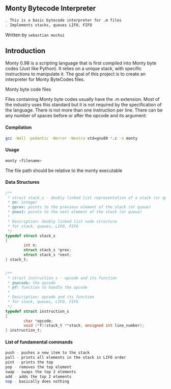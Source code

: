 ## Monty Bytecode Interpreter

```sh
. This is a basic bytecode interpreter for .m files
. Implements stacks, queues LIFO, FIFO
```

Written by `sebastian muchui`

## Introduction

Monty 0.98 is a scripting language that is first compiled into Monty byte codes (Just like Python). It relies on a unique stack, with specific instructions to manipulate it. The goal of this project is to create an interpreter for Monty ByteCodes files.

Monty byte code files

Files containing Monty byte codes usually have the .m extension. Most of the industry uses this standard but it is not required by the specification of the language. There is not more than one instruction per line. There can be any number of spaces before or after the opcode and its argument:

#### Compilation

```sh
gcc -Wall -pedantic -Werror -Wextra std=gnu89 *.c -o monty
```

#### Usage

```sh
monty <filename>
```

The file path should be relative to the monty executable

#### Data Structures

```c
/**
 * struct stack_s - doubly linked list representation of a stack (or queue)
 * @n: integer
 * @prev: points to the previous element of the stack (or queue)
 * @next: points to the next element of the stack (or queue)
 *
 * Description: doubly linked list node structure
 * for stack, queues, LIFO, FIFO
 */
typedef struct stack_s
{
        int n;
        struct stack_s *prev;
        struct stack_s *next;
} stack_t;


/**
 * struct instruction_s - opcode and its function
 * @opcode: the opcode
 * @f: function to handle the opcode
 *
 * Description: opcode and its function
 * for stack, queues, LIFO, FIFO
 */
typedef struct instruction_s
{
        char *opcode;
        void (*f)(stack_t **stack, unsigned int line_number);
} instruction_t;

```

#### List of fundamental commands

```sh
push - pushes a new item to the stack
pall - prints all elements in the stack in LIFO order
pint - prints the top
pop - removes the top element
swap - swaps the top 2 elements
add - adds the top 2 elements
nop - basically does nothing
```
